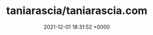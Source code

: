 ---
title: "taniarascia/taniarascia.com"
link: "https://github.com/taniarascia/taniarascia.com"
date: "2021-12-01 18:31:52 +0000"
---